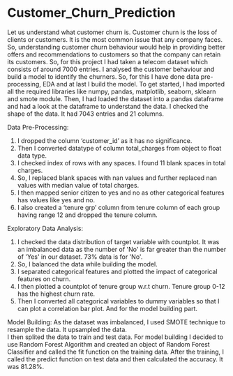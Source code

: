 # Customer_Churn_Prediction

Let us understand what customer churn is. Customer churn is the loss of clients or customers.
It is the most common issue that any company faces. So, understanding customer churn behaviour would help in providing better offers and recommendations to customers so that the company can retain its customers.
So, for this project I had taken a telecom dataset which consists of around 7000 entries.
I analysed the customer behaviour and build a model to identify the churners. So, for this I have done data pre-processing, EDA and at last I build the model.
To get started, I had imported all the required libraries like numpy, pandas, matplotlib, seaborn, sklearn and smote module.
Then, I had loaded the dataset into a pandas dataframe and had a look at the dataframe to understand the data. 
I checked the shape of the data. It had 7043 entries and 21 columns.

Data Pre-Processing:
1.	I dropped the column ‘customer_id’ as it has no significance.
2.	Then I converted datatype of column total_charges from object to float data type.
3.	I checked index of rows with any spaces. I found 11 blank spaces in total charges.
4.	So, I replaced blank spaces with nan values and further replaced nan values with median value of total charges.
5.	I then mapped senior citizen to yes and no as other categorical features has values like yes and no.
6.	I also created a ‘tenure grp’ column from tenure column of each group having range 12 and dropped the tenure column.

Exploratory Data Analysis:
1.	I checked the data distribution of target variable with countplot. It was an imbalanced data as the number of 'No' is far greater than the number of 'Yes' in our dataset. 73% data is for 'No'.
2.	So, I balanced the data while building the model.
3.	I separated categorical features and plotted the impact of categorical features on churn.
4.	I then plotted a countplot of tenure group w.r.t churn. Tenure group 0-12 has the highest churn rate.
5.	Then I converted all categorical variables to dummy variables so that I can plot a correlation bar plot. And for the model building part.

Model Building:
As the dataset was imbalanced, I used SMOTE technique to resample the data. It upsampled the data.  
I then splited the data to train and test data.
For model building I decided to use Random Forest Algorithm and created an object of Random Forest Classifier and called the fit function on the training data.
After the training, I called the predict function on test data and then calculated the accuracy. It was 81.28%.

